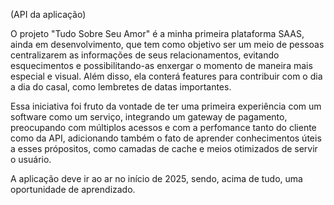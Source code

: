 (API da aplicação)

O projeto "Tudo Sobre Seu Amor" é a minha primeira plataforma SAAS, ainda em desenvolvimento, que tem como objetivo ser um meio de pessoas centralizarem as informações de seus relacionamentos, evitando esquecimentos e possibilitando-as enxergar o momento de maneira mais especial e visual. Além disso, ela conterá features para contribuir com o dia a dia do casal, como lembretes de datas importantes.

Essa iniciativa foi fruto da vontade de ter uma primeira experiência com um software como um serviço, integrando um gateway de pagamento, preocupando com múltiplos acessos e com a perfomance tanto do cliente como da API, adicionando também o fato de aprender conhecimentos úteis a esses própositos, como camadas de cache e meios otimizados de servir o usuário.

A aplicação deve ir ao ar no início de 2025, sendo, acima de tudo, uma oportunidade de aprendizado.
